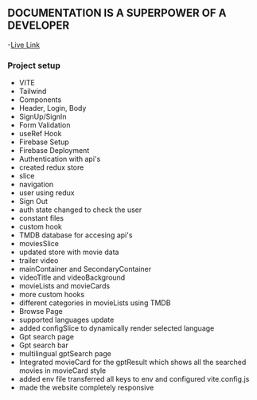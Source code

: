 
## DOCUMENTATION IS A SUPERPOWER OF A DEVELOPER

-[Live Link](https://mujtaba-movie-gpt.netlify.app/)

### Project setup
 - VITE
 - Tailwind
 - Components 
 - Header, Login, Body
 - SignUp/SignIn
 - Form Validation
 - useRef Hook
 - Firebase Setup
 - Firebase Deployment
 - Authentication with api's
 - created redux store
 - slice
 - navigation 
 - user using redux 
 - Sign Out
 - auth state changed to check the user 
 - constant files
 - custom hook
 - TMDB database for accesing api's
 - moviesSlice
 - updated store with movie data 
 - trailer video 
 - mainContainer and SecondaryContainer
 - videoTitle and videoBackground
 - movieLists and movieCards
 - more custom hooks
 - different categories in movieLists using TMDB
 - Browse Page
 - supported languages update
 - added configSlice to dynamically render selected language
 - Gpt search page
 - Gpt search bar
 - multilingual gptSearch page
 - Integrated movieCard for the gptResult which shows all the searched movies in movieCard style
 - added env file transferred all keys to env and configured vite.config.js 
 - made the website completely responsive 
